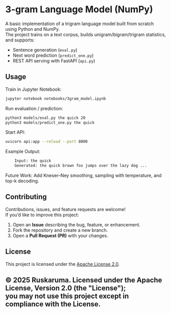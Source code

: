 # 3-gram Language Model (NumPy)

A basic implementation of a trigram language model built from scratch using Python and NumPy.  
The project trains on a text corpus, builds unigram/bigram/trigram statistics, and supports:

- Sentence generation (`eval.py`)  
- Next word prediction (`predict_one.py`)  
- REST API serving with FastAPI (`api.py`)  

## Usage

Train in Jupyter Notebook:
```bash
jupyter notebook notebooks/3gram_model.ipynb
```
Run evaluation / prediction:
```bash
python3 models/eval.py the quick 20
python3 models/predict_one.py the quick
```

Start API:
```bash
uvicorn api:app --reload --port 8000
```

Example Output:
```bash
    Input: the quick
    Generated: the quick brown fox jumps over the lazy dog ...
```

Future Work: Add Kneser–Ney smoothing, sampling with temperature, and top-k decoding.

## Contributing

Contributions, issues, and feature requests are welcome!  
If you’d like to improve this project:

1. Open an **Issue** describing the bug, feature, or enhancement.  
2. Fork the repository and create a new branch.  
3. Open a **Pull Request (PR)** with your changes.  

## License

This project is licensed under the [Apache License 2.0](LICENSE).  

© 2025 Ruskaruma. Licensed under the Apache License, Version 2.0 (the "License");  
you may not use this project except in compliance with the License.  
---
